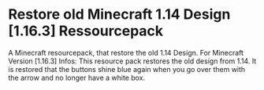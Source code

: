 # Restore old Minecraft 1.14 Design [1.16.3] Ressourcepack
A Minecraft resourcepack, that restore the old 1.14 Design. For Minecraft Version [1.16.3]
Infos:
This resource pack restores the old design from 1.14. It is restored that the buttons shine blue again when you go over them with the arrow and no longer have a white box.
